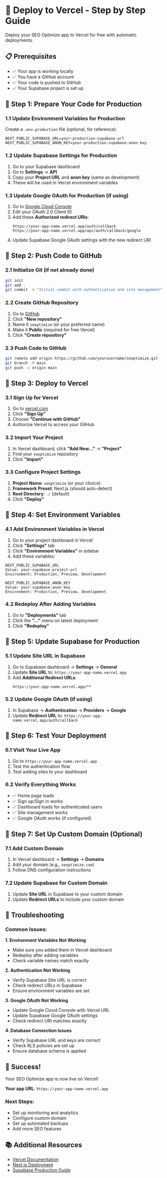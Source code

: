 # 🚀 Deploy to Vercel - Step by Step Guide

Deploy your SEO Optimize app to Vercel for free with automatic deployments.

## 📋 Prerequisites

- ✅ Your app is working locally
- ✅ You have a GitHub account
- ✅ Your code is pushed to GitHub
- ✅ Your Supabase project is set up

## 🎯 Step 1: Prepare Your Code for Production

### 1.1 Update Environment Variables for Production

Create a `.env.production` file (optional, for reference):
```env
NEXT_PUBLIC_SUPABASE_URL=your-production-supabase-url
NEXT_PUBLIC_SUPABASE_ANON_KEY=your-production-supabase-anon-key
```

### 1.2 Update Supabase Settings for Production

1. Go to your Supabase dashboard
2. Go to **Settings** → **API**
3. Copy your **Project URL** and **anon key** (same as development)
4. These will be used in Vercel environment variables

### 1.3 Update Google OAuth for Production (if using)

1. Go to [Google Cloud Console](https://console.cloud.google.com)
2. Edit your OAuth 2.0 Client ID
3. Add these **Authorized redirect URIs**:
   ```
   https://your-app-name.vercel.app/auth/callback
   https://your-app-name.vercel.app/api/auth/callback/google
   ```
4. Update Supabase Google OAuth settings with the new redirect URI

## 🎯 Step 2: Push Code to GitHub

### 2.1 Initialize Git (if not already done)
```bash
git init
git add .
git commit -m "Initial commit with authentication and site management"
```

### 2.2 Create GitHub Repository
1. Go to [GitHub](https://github.com)
2. Click **"New repository"**
3. Name it `seoptimize` (or your preferred name)
4. Make it **Public** (required for free Vercel)
5. Click **"Create repository"**

### 2.3 Push Code to GitHub
```bash
git remote add origin https://github.com/yourusername/seoptimize.git
git branch -M main
git push -u origin main
```

## 🎯 Step 3: Deploy to Vercel

### 3.1 Sign Up for Vercel
1. Go to [vercel.com](https://vercel.com)
2. Click **"Sign Up"**
3. Choose **"Continue with GitHub"**
4. Authorize Vercel to access your GitHub

### 3.2 Import Your Project
1. In Vercel dashboard, click **"Add New..."** → **"Project"**
2. Find your `seoptimize` repository
3. Click **"Import"**

### 3.3 Configure Project Settings
1. **Project Name**: `seoptimize` (or your choice)
2. **Framework Preset**: Next.js (should auto-detect)
3. **Root Directory**: `./` (default)
4. Click **"Deploy"**

## 🎯 Step 4: Set Environment Variables

### 4.1 Add Environment Variables in Vercel
1. Go to your project dashboard in Vercel
2. Click **"Settings"** tab
3. Click **"Environment Variables"** in sidebar
4. Add these variables:

```
NEXT_PUBLIC_SUPABASE_URL
Value: your-supabase-project-url
Environment: Production, Preview, Development

NEXT_PUBLIC_SUPABASE_ANON_KEY
Value: your-supabase-anon-key
Environment: Production, Preview, Development
```

### 4.2 Redeploy After Adding Variables
1. Go to **"Deployments"** tab
2. Click the **"..."** menu on latest deployment
3. Click **"Redeploy"**

## 🎯 Step 5: Update Supabase for Production

### 5.1 Update Site URL in Supabase
1. Go to Supabase dashboard → **Settings** → **General**
2. Update **Site URL** to: `https://your-app-name.vercel.app`
3. Add **Additional Redirect URLs**:
   ```
   https://your-app-name.vercel.app/**
   ```

### 5.2 Update Google OAuth (if using)
1. In Supabase → **Authentication** → **Providers** → **Google**
2. Update **Redirect URL** to: `https://your-app-name.vercel.app/auth/callback`

## 🎯 Step 6: Test Your Deployment

### 6.1 Visit Your Live App
1. Go to `https://your-app-name.vercel.app`
2. Test the authentication flow
3. Test adding sites to your dashboard

### 6.2 Verify Everything Works
- ✅ Home page loads
- ✅ Sign up/Sign in works
- ✅ Dashboard loads for authenticated users
- ✅ Site management works
- ✅ Google OAuth works (if configured)

## 🎯 Step 7: Set Up Custom Domain (Optional)

### 7.1 Add Custom Domain
1. In Vercel dashboard → **Settings** → **Domains**
2. Add your domain (e.g., `seoptimize.com`)
3. Follow DNS configuration instructions

### 7.2 Update Supabase for Custom Domain
1. Update **Site URL** in Supabase to your custom domain
2. Update **Redirect URLs** to include your custom domain

## 🔧 Troubleshooting

### Common Issues:

**1. Environment Variables Not Working**
- Make sure you added them in Vercel dashboard
- Redeploy after adding variables
- Check variable names match exactly

**2. Authentication Not Working**
- Verify Supabase Site URL is correct
- Check redirect URLs in Supabase
- Ensure environment variables are set

**3. Google OAuth Not Working**
- Update Google Cloud Console with Vercel URL
- Update Supabase Google OAuth settings
- Check redirect URI matches exactly

**4. Database Connection Issues**
- Verify Supabase URL and keys are correct
- Check RLS policies are set up
- Ensure database schema is applied

## 🎉 Success!

Your SEO Optimize app is now live on Vercel! 

**Your app URL**: `https://your-app-name.vercel.app`

### Next Steps:
- Set up monitoring and analytics
- Configure custom domain
- Set up automated backups
- Add more SEO features

## 📚 Additional Resources

- [Vercel Documentation](https://vercel.com/docs)
- [Next.js Deployment](https://nextjs.org/docs/deployment)
- [Supabase Production Guide](https://supabase.com/docs/guides/platform/going-into-prod)
